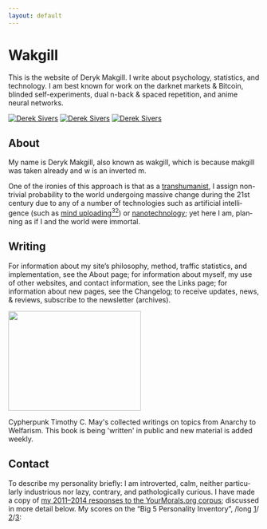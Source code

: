 ```yaml
---
layout: default
---
```


<style>.glitch{color:currentColor;position:relative;padding-right:2px}@keyframes noise-anim{0%{clip:rect(40px,9999px,35px,0)}5%{clip:rect(64px,9999px,50px,0)}10%{clip:rect(27px,9999px,26px,0)}15%{clip:rect(72px,9999px,55px,0)}20%{clip:rect(74px,9999px,53px,0)}25%{clip:rect(16px,9999px,30px,0)}30%{clip:rect(7px,9999px,52px,0)}35%{clip:rect(21px,9999px,70px,0)}40%{clip:rect(55px,9999px,19px,0)}45%{clip:rect(28px,9999px,31px,0)}50%{clip:rect(25px,9999px,94px,0)}55%{clip:rect(46px,9999px,54px,0)}60%{clip:rect(82px,9999px,15px,0)}65%{clip:rect(29px,9999px,82px,0)}70%{clip:rect(22px,9999px,21px,0)}75%{clip:rect(46px,9999px,66px,0)}80%{clip:rect(26px,9999px,73px,0)}85%{clip:rect(33px,9999px,11px,0)}90%{clip:rect(50px,9999px,25px,0)}95%{clip:rect(88px,9999px,23px,0)}100%{clip:rect(19px,9999px,67px,0)}}.glitch:after{content:attr(data-text);position:absolute;left:2px;text-shadow:-1px 0 red;top:0;color:currentColor;background:#fff;overflow:hidden;clip:rect(0,900px,0,0);animation:noise-anim 2s infinite linear alternate-reverse}@keyframes noise-anim-2{0%{clip:rect(41px,9999px,25px,0)}5%{clip:rect(57px,9999px,17px,0)}10%{clip:rect(84px,9999px,8px,0)}15%{clip:rect(70px,9999px,26px,0)}20%{clip:rect(53px,9999px,16px,0)}25%{clip:rect(39px,9999px,14px,0)}30%{clip:rect(14px,9999px,78px,0)}35%{clip:rect(68px,9999px,74px,0)}40%{clip:rect(78px,9999px,100px,0)}45%{clip:rect(85px,9999px,17px,0)}50%{clip:rect(12px,9999px,65px,0)}55%{clip:rect(46px,9999px,24px,0)}60%{clip:rect(55px,9999px,4px,0)}65%{clip:rect(23px,9999px,2px,0)}70%{clip:rect(10px,9999px,59px,0)}75%{clip:rect(38px,9999px,92px,0)}80%{clip:rect(22px,9999px,93px,0)}85%{clip:rect(93px,9999px,100px,0)}90%{clip:rect(1px,9999px,23px,0)}95%{clip:rect(65px,9999px,6px,0)}100%{clip:rect(56px,9999px,98px,0)}}.glitch:before{content:attr(data-text);position:absolute;left:-2px;text-shadow:1px 0 #00f;top:0;color:currentColor;background:#fff;overflow:hidden;clip:rect(0,900px,0,0);animation:noise-anim-2 3s infinite linear alternate-reverse}@media(prefers-reduced-motion:reduce){.glitch:after,.glitch:before{content:'';animation:none}}
  </style>

<h1 class="name glitch" data-text="Makgill">Wakgill</h1>

This is the website of Deryk Makgill. I write about psychology, statistics, and technology. I am best known for work on the darknet markets & Bitcoin, blinded self-experiments, dual n-back & spaced repetition, and anime neural networks.


<p></p>
<a href="/images/DerekSivers-20141119-1450.jpg"><img style="max-width:100px;" src="/deryk/assets/img/makgill-censored.jpg" alt="Derek Sivers" title="© 2014 Derek Sivers"></a>
<a href="https://sivers.org/images/DerekSivers-20141209a-1853.jpg"><img style="max-width:100px;" src="/deryk/assets/img/deryk-censored.jpg" alt="Derek Sivers" title="© 2014 Pat Shepherd - patshepherd.co.nz"></a>
<a href="/images/DerekSivers-20141209b-2333.jpg"><img src="https://sivers.org/images/DerekSivers-20141209b-100.jpg" alt="Derek Sivers" title="© 2014 Pat Shepherd - patshepherd.co.nz"></a>
<a href="/images/DerekSivers-20141209c-1556.jpg"></a>


<!---<img style="max-width:266px;" src="https://derykmakgill.github.io/had/assets/img/deryk-makgill-censored.jpg" alt="I'm the guy in the middle...">--->

## About

My name is Deryk Makgill, also known as wakgill, which is because makgill was taken already and w is an inverted m.

One of the ironies of this ap­proach is that as a [tran­shu­man­ist](https://en.wikipedia.org/wiki/transhumanist), I as­sign non-triv­ial prob­a­bil­ity to the world un­der­go­ing mas­sive change dur­ing the 21st cen­tury due to any of a num­ber of tech­nolo­gies such as ar­ti­fi­cial in­tel­li­gence (such as [mind up­load­ing](https://en.wikipedia.org/wiki/mind_uploading)[<sup>32</sup>](#fn32)) or [nan­otech­nol­ogy](https://en.wikipedia.org/wiki/Molecular_assembler); yet here I am, plan­ning as if I and the world were im­mor­tal.

## Writing

For information about my site’s philosophy, method, traffic statistics, and implementation, see the About page; for information about myself, my use of other websites, and contact information, see the Links page; for information about new pages, see the Changelog; to receive updates, news, & reviews, subscribe to the newsletter (archives).

<p><a href="/deryk"><img loading="lazy" width="266" height="200" src="/deryk/assets/img/tim-may-vhs.gif" alt="" class="wp-image-542"></a>
</p>

Cypherpunk Timothy C. May's collected writings on topics from Anarchy to Welfarism. This book is being 'written' in public and new material is added weekly.

## Contact

To de­scribe my per­son­al­ity briefly: I am in­tro­vert­ed, calm, nei­ther par­tic­u­larly in­dus­tri­ous nor lazy, con­trary, and patho­log­i­cally cu­ri­ous. I have made a copy of [my 2011–2014 re­sponses to the Your­Moral­s.org cor­pus](/docs/personal/2011-2014-yourmorals.maff); dis­cussed in more de­tail be­low. My scores on the “Big 5 Per­son­al­ity In­ven­tory”, /<wbr>long [1](/docs/personal/2012-gwern-personalityproject.html "Personality-project long Big Five report; early 2012")/<wbr>[2](/docs/personal/2012-gwern-personalityproject-2.html "Personality-project long Big Five report; late 2012")/<wbr>[3](/docs/personal/2013-gwern-personalityproject.html "Personality-project long Big Five report: early 2013"):

